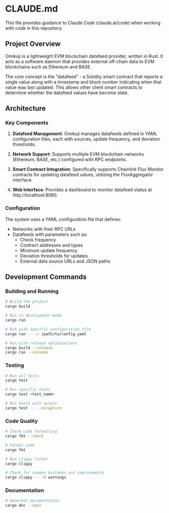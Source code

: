 # CLAUDE.md

This file provides guidance to Claude Code (claude.ai/code) when working with code in this repository.

## Project Overview

Omikuji is a lightweight EVM blockchain datafeed provider, written in Rust. It acts as a software daemon that provides external off-chain data to EVM blockchains such as Ethereum and BASE.

The core concept is the "datafeed" - a Solidity smart contract that reports a single value along with a timestamp and block number indicating when that value was last updated. This allows other client smart contracts to determine whether the datafeed values have become stale.

## Architecture

### Key Components

1. **Datafeed Management**: Omikuji manages datafeeds defined in YAML configuration files, each with sources, update frequency, and deviation thresholds.

2. **Network Support**: Supports multiple EVM blockchain networks (Ethereum, BASE, etc.) configured with RPC endpoints.

3. **Smart Contract Integration**: Specifically supports Chainlink Flux Monitor contracts for updating datafeed values, utilizing the FluxAggregator interface.

4. **Web Interface**: Provides a dashboard to monitor datafeed status at http://localhost:8080.

### Configuration

The system uses a YAML configuration file that defines:
- Networks with their RPC URLs
- Datafeeds with parameters such as:
  - Check frequency
  - Contract addresses and types
  - Minimum update frequency
  - Deviation thresholds for updates
  - External data source URLs and JSON paths

## Development Commands

### Building and Running

```bash
# Build the project
cargo build

# Run in development mode
cargo run

# Run with specific configuration file
cargo run -- -c /path/to/config.yaml

# Run with release optimizations
cargo build --release
cargo run --release
```

### Testing

```bash
# Run all tests
cargo test

# Run specific tests
cargo test <test_name>

# Run tests with output
cargo test -- --nocapture
```

### Code Quality

```bash
# Check code formatting
cargo fmt --check

# Format code
cargo fmt

# Run clippy linter
cargo clippy

# Check for common mistakes and improvements
cargo clippy -- -D warnings
```

### Documentation

```bash
# Generate documentation
cargo doc --open
```